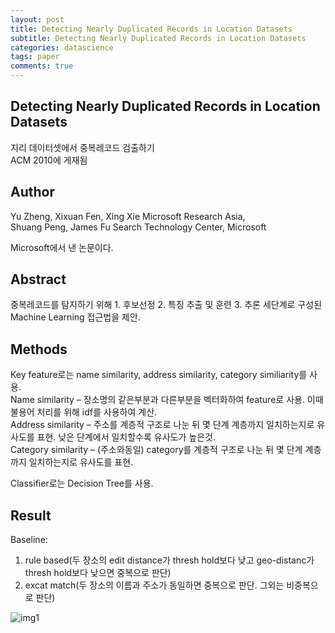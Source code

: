 ```yaml
---
layout: post
title: Detecting Nearly Duplicated Records in Location Datasets
subtitle: Detecting Nearly Duplicated Records in Location Datasets
categories: datascience
tags: paper
comments: true
---
```


## Detecting Nearly Duplicated Records in Location Datasets
지리 데이터셋에서 중복레코드 검출하기  
ACM 2010에 게재됨  

## Author
Yu Zheng, Xixuan Fen, Xing Xie Microsoft Research Asia,  
Shuang Peng, James Fu Search Technology Center, Microsoft  

Microsoft에서 낸 논문이다.  

## Abstract
중복레코드를 탐지하기 위해 1. 후보선정 2. 특징 추출 및 훈련 3. 추론 세단계로 구성된 Machine Learning 접근법을 제안. 

## Methods
Key feature로는 name similarity, address similarity, category similiarity를 사용.   
Name similarity – 장소명의 같은부분과 다른부분을 벡터화하여 feature로 사용. 이때 불용어 처리를 위해 idf를 사용하여 계산.  
Address similarity – 주소를 계층적 구조로 나눈 뒤 몇 단계 계층까지 일치하는지로 유사도를 표현. 낮은 단계에서 일치할수록 유사도가 높은것.  
Category similarity – (주소와동일) category를 계층적 구조로 나눈 뒤 몇 단계 계층까지 일치하는지로 유사도를 표현.  

Classifier로는 Decision Tree를 사용.   

## Result
Baseline: 
 1) rule based(두 장소의 edit distance가 thresh hold보다 낮고 geo-distanc가 thresh hold보다 낮으면 중복으로 판단)  
 2) excat match(두 장소의 이름과 주소가 동일하면 중복으로 판단. 그외는 비중복으로 판단)   
 
![img1](https://berrrrr.github.io/_images/detect-near-dup-record-loc-data_1.png)
